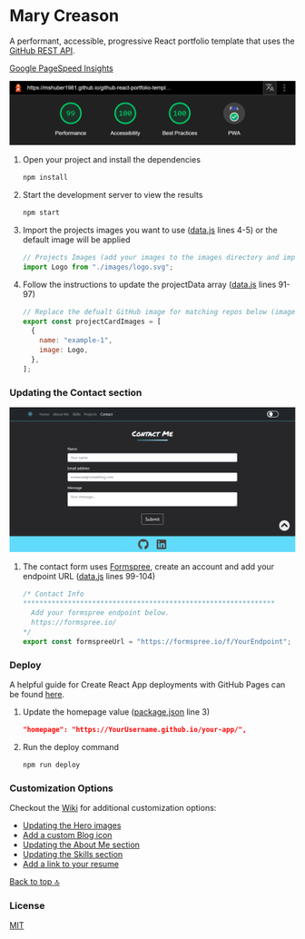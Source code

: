 # Mary Creason

A performant, accessible, progressive React portfolio template that uses the [GitHub REST API](https://docs.github.com/en/free-pro-team@latest/rest).

[Google PageSpeed Insights](https://developers.google.com/speed/pagespeed/insights/)

![Page Speed](/README_images/speed.png)

1. Open your project and install the dependencies

   ```bash
   npm install
   ```

2. Start the development server to view the results

   ```bash
   npm start
   ```


2. Import the projects images you want to use ([data.js](https://github.com/mshuber1981/github-react-portfolio-template/blob/main/src/data.js#L4) lines 4-5) or the default image will be applied

   ```javascript
   // Projects Images (add your images to the images directory and import below)
   import Logo from "./images/logo.svg";
   ```

3. Follow the instructions to update the projectData array ([data.js](https://github.com/mshuber1981/github-react-portfolio-template/blob/main/src/data.js#L91) lines 91-97)

   ```javascript
   // Replace the defualt GitHub image for matching repos below (images imported above - lines 13-14)
   export const projectCardImages = [
     {
       name: "example-1",
       image: Logo,
     },
   ];
   ```

### Updating the Contact section

![Contact Preview](/README_images/contact.png)

1. The contact form uses [Formspree](https://formspree.io/), create an account and add your endpoint URL ([data.js](https://github.com/mshuber1981/github-react-portfolio-template/blob/main/src/data.js#L99) lines 99-104)

   ```javascript
   /* Contact Info
   ************************************************************** 
     Add your formspree endpoint below.
     https://formspree.io/
   */
   export const formspreeUrl = "https://formspree.io/f/YourEndpoint";
   ```

### Deploy

A helpful guide for Create React App deployments with GitHub Pages can be found [here](https://create-react-app.dev/docs/deployment#github-pages).

1. Update the homepage value ([package.json](https://github.com/mshuber1981/github-react-portfolio-template/blob/0133fcc02ab048fefcf73825d02385ffe27c3721/package.json#L3) line 3)

   ```json
   "homepage": "https://YourUsername.github.io/your-app/",
   ```

2. Run the deploy command

   ```bash
   npm run deploy
   ```

### Customization Options

Checkout the [Wiki](https://github.com/mshuber1981/github-react-portfolio-template/wiki) for additional customization options:

- [Updating the Hero images](https://github.com/mshuber1981/github-react-portfolio-template/wiki/Updating-the-Hero-images)
- [Add a custom Blog icon](https://github.com/mshuber1981/github-react-portfolio-template/wiki/Updating-the-Hero-images#add-a-custom-blog-icon)
- [Updating the About Me section](https://github.com/mshuber1981/github-react-portfolio-template/wiki/Updating-the-About-Me-section)
- [Updating the Skills section](https://github.com/mshuber1981/github-react-portfolio-template/wiki/Updating-the-Skills-section)
- [Add a link to your resume](https://github.com/mshuber1981/github-react-portfolio-template/wiki/Updating-the-Skills-section#add-a-link-to-your-resume)

[Back to top :top:](#a-react-portfolio-template-for-github)

### License

[MIT](https://choosealicense.com/licenses/mit/)

